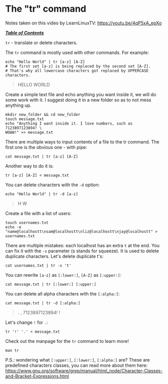 # The "tr" command

Notes taken on this video by LearnLinuxTV: https://youtu.be/4qP5xA_epXo

[***Table of Contents***](/README.md)  

`tr` - translate or delete characters.

The `tr` command is mostly used with other commands. For example:

```
echo "Hello World" | tr [a-z] [A-Z]
# The first set [a-z] is being replaced by the second set [A-Z].
# That's why all lowercase characters got replaced by UPPERCASE characters.
```

>HELLO WORLD

Create a simple text file and echo anything you want inside it, we will do 
some work with it. I suggest doing it in a new folder so as to not mess
anything up.

```
mkdir new_folder && cd new_folder
touch message.txt
echo "Anything I want inside it. I love numbers, such as 7123897123894! \
WOAW!" >> message.txt
```

There are multiple ways to input contents of a file to the tr command. The
first one is the obvious one - with pipe:

	cat message.txt | tr [a-z] [A-Z]

Another way to do it is:

	tr [a-z] [A-Z] < message.txt

You can delete characters with the `-d` option:

```
echo "Hello World" | tr -d [a-z]
```

>H W

Create a file with a list of users:

```
touch usernames.txt
echo -e "name@localhostt\nsam@localhostt\nliz@localhostt\njay@localhostt" > usernames.txt
```
	
There are multiple mistakes: each localhost has an extra `t` at the end.
You can fix it with the `-s` parameter (s stands for squeeze). It is used
to delete duplicate characters. Let's delete duplicate t's:

	cat usernames.txt | tr -s 't'

You can rewrite `[a-z]` as `[:lower:]`, `[A-Z]` as `[:upper:]`:

	cat message.txt | tr [:lower:] [:upper:]

You can delete all alpha characters with the `[:alpha:]`:

```
cat message.txt | tr -d [:alpha:]
```

>    .   ,   7123897123894! !

Let's change `!` for `.`:

```
tr '!' '.' < message.txt
```

Check out the manpage for the `tr` command to learn more!

```
man tr
```
	
P.S.: wondering what `[:upper:]`, `[:lower:]`, `[:alpha:]` are? These
are predefined characters classes, you can read more about them here:
https://www.gnu.org/software/grep/manual/html_node/Character-Classes-and-Bracket-Expressions.html
